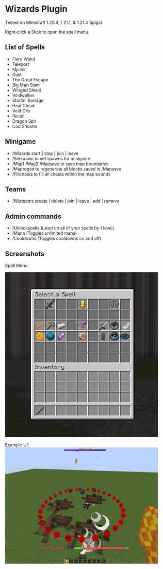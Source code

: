 # Wizards Plugin
Tested on Minecraft 1.20.4, 1.21.1, & 1.21.4 Spigot

Right-click a Stick to open the spell menu.

## List of Spells
* Fiery Wand
* Teleport
* Mjolnir
* Gust
* The Great Escape
* Big Man Slam
* Winged Shield
* Voidwalker
* Starfall Barrage
* Heal Cloud
* Void Orb
* Recall
* Dragon Spit
* Cod Shooter

## Minigame
* /Wizards start | stop | join | leave
* /Setspawn to set spawns for minigame
* /Map1 /Map2 /Mapsave to save map boundaries
* /Mapregen to regenerate all blocks saved in /Mapsave
* /Fillchests to fill all chests within the map bounds

## Teams
* /Wizteams create | delete | join | leave | add | remove

## Admin commands
* /Unlockspells (Level up all of your spells by 1 level)
* /Mana (Toggles unlimited mana)
* /Cooldowns (Toggles cooldowns on and off)

## Screenshots
Spell Menu:

![Spell Menu](images/1.png)

Example UI:
![Example UI](images/3.png)

